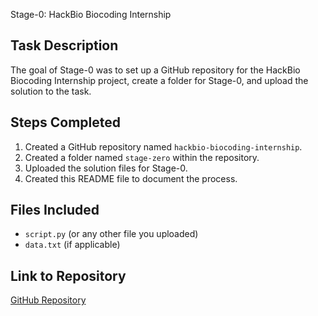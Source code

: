  Stage-0: HackBio Biocoding Internship

## Task Description
The goal of Stage-0 was to set up a GitHub repository for the HackBio Biocoding Internship project, create a folder for Stage-0, and upload the solution to the task.

## Steps Completed
1. Created a GitHub repository named `hackbio-biocoding-internship`.
2. Created a folder named `stage-zero` within the repository.
3. Uploaded the solution files for Stage-0.
4. Created this README file to document the process.

## Files Included
- `script.py` (or any other file you uploaded)
- `data.txt` (if applicable)

## Link to Repository
[GitHub Repository](https://github.com/your-username/hackbio-biocoding-internship)